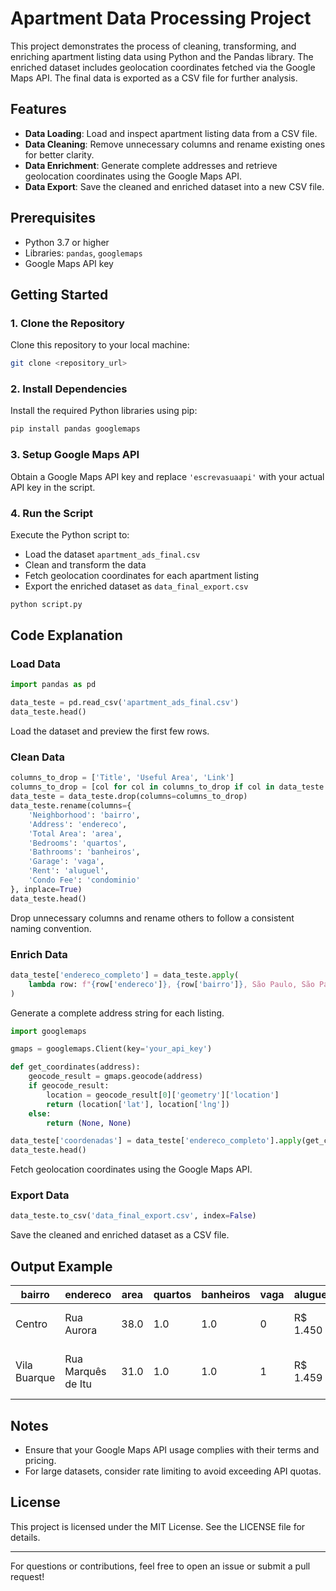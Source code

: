 # Apartment Data Processing Project

This project demonstrates the process of cleaning, transforming, and enriching apartment listing data using Python and the Pandas library. The enriched dataset includes geolocation coordinates fetched via the Google Maps API. The final data is exported as a CSV file for further analysis.

## Features

- **Data Loading**: Load and inspect apartment listing data from a CSV file.
- **Data Cleaning**: Remove unnecessary columns and rename existing ones for better clarity.
- **Data Enrichment**: Generate complete addresses and retrieve geolocation coordinates using the Google Maps API.
- **Data Export**: Save the cleaned and enriched dataset into a new CSV file.

## Prerequisites

- Python 3.7 or higher
- Libraries: `pandas`, `googlemaps`
- Google Maps API key

## Getting Started

### 1. Clone the Repository

Clone this repository to your local machine:
```bash
git clone <repository_url>
```

### 2. Install Dependencies

Install the required Python libraries using pip:
```bash
pip install pandas googlemaps
```

### 3. Setup Google Maps API

Obtain a Google Maps API key and replace `'escrevasuaapi'` with your actual API key in the script.

### 4. Run the Script

Execute the Python script to:
- Load the dataset `apartment_ads_final.csv`
- Clean and transform the data
- Fetch geolocation coordinates for each apartment listing
- Export the enriched dataset as `data_final_export.csv`

```bash
python script.py
```

## Code Explanation

### Load Data
```python
import pandas as pd

data_teste = pd.read_csv('apartment_ads_final.csv')
data_teste.head()
```
Load the dataset and preview the first few rows.

### Clean Data
```python
columns_to_drop = ['Title', 'Useful Area', 'Link']
columns_to_drop = [col for col in columns_to_drop if col in data_teste.columns]
data_teste = data_teste.drop(columns=columns_to_drop)
data_teste.rename(columns={
    'Neighborhood': 'bairro',
    'Address': 'endereco',
    'Total Area': 'area',
    'Bedrooms': 'quartos',
    'Bathrooms': 'banheiros',
    'Garage': 'vaga',
    'Rent': 'aluguel',
    'Condo Fee': 'condominio'
}, inplace=True)
data_teste.head()
```
Drop unnecessary columns and rename others to follow a consistent naming convention.

### Enrich Data
```python
data_teste['endereco_completo'] = data_teste.apply(
    lambda row: f"{row['endereco']}, {row['bairro']}, São Paulo, São Paulo, Brasil", axis=1
)
```
Generate a complete address string for each listing.

```python
import googlemaps

gmaps = googlemaps.Client(key='your_api_key')

def get_coordinates(address):
    geocode_result = gmaps.geocode(address)
    if geocode_result:
        location = geocode_result[0]['geometry']['location']
        return (location['lat'], location['lng'])
    else:
        return (None, None)

data_teste['coordenadas'] = data_teste['endereco_completo'].apply(get_coordinates)
data_teste.head()
```
Fetch geolocation coordinates using the Google Maps API.

### Export Data
```python
data_teste.to_csv('data_final_export.csv', index=False)
```
Save the cleaned and enriched dataset as a CSV file.

## Output Example

| bairro        | endereco                        | area | quartos | banheiros | vaga | aluguel   | condominio        | endereco_completo                                                | coordenadas                 |
|---------------|---------------------------------|------|---------|-----------|------|-----------|-------------------|------------------------------------------------------------------|-----------------------------|
| Centro        | Rua Aurora                     | 38.0 | 1.0     | 1.0       | 0    | R$ 1.450  | R$ 576 Condominio | Rua Aurora, Centro, São Paulo, São Paulo, Brasil              | (-23.5390208, -46.6387669) |
| Vila Buarque  | Rua Marquês de Itu            | 31.0 | 1.0     | 1.0       | 1    | R$ 1.459  | R$ 720 Condominio | Rua Marquês de Itu, Vila Buarque, São Paulo, São Paulo, Brasil | (-23.5437626, -46.6498096) |

## Notes

- Ensure that your Google Maps API usage complies with their terms and pricing.
- For large datasets, consider rate limiting to avoid exceeding API quotas.

## License

This project is licensed under the MIT License. See the LICENSE file for details.

---

For questions or contributions, feel free to open an issue or submit a pull request!


